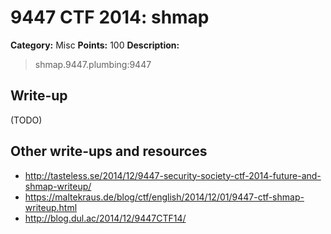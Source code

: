 # 9447 CTF 2014: shmap

**Category:** Misc
**Points:** 100
**Description:**

> shmap.9447.plumbing:9447

## Write-up

(TODO)

## Other write-ups and resources

* <http://tasteless.se/2014/12/9447-security-society-ctf-2014-future-and-shmap-writeup/>
* <https://maltekraus.de/blog/ctf/english/2014/12/01/9447-ctf-shmap-writeup.html>
* <http://blog.dul.ac/2014/12/9447CTF14/>
